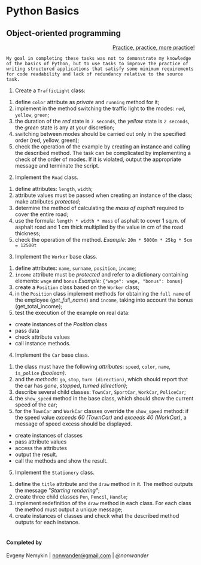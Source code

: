 # Python Basics
## Object-oriented programming
<div style="text-align: right; text-decoration: underline"> Practice, practice, more practice!</div>

```
My goal in completing these tasks was not to demonstrate my knowledge of the basics of Python, but to use tasks to improve the practice of writing structured applications that satisfy some minimum requirements for code readability and lack of redundancy relative to the source task.
```

1. Create a ```TrafficLight``` class:
1) define ```color``` attribute as *private* and ```running``` method for it;
2) implement in the method switching the traffic light to the modes: ```red```, ```yellow```, ```green```;
3) the duration of the _red_ state is ```7 seconds```, the _yellow_ state is ```2 seconds```, the _green_ state is any at your discretion;
4) switching between modes should be carried out only in the specified order (red, yellow, green);
5) check the operation of the example by creating an instance and calling the described method.
The task can be complicated by implementing a check of the order of modes. If it is violated, output the appropriate message and terminate the script.

2. Implement the ```Road``` class.
1) define attributes: ```length```, ```width```;
2) attribute values must be passed when creating an instance of the class;
make attributes *protected*;
3) determine the method of calculating the _mass of asphalt_ required to cover the entire road;
4) use the formula: ```length * width * mass``` of asphalt to cover 1 sq.m. of asphalt road and 1 cm thick multiplied by the value in cm of the road thickness;
5) check the operation of the method.
_Example:_ ```20m * 5000m * 25kg * 5cm = 12500t```

3. Implement the ```Worker``` base class.
1) define attributes: ```name```, ```surname```, ```position```, ```income```;
2) ```income``` attribute must be *protected* and refer to a dictionary containing elements: ```wage``` and ```bonus``` 
_Example:_ ```{"wage": wage, "bonus": bonus}```
3) create a ```Position``` class based on the ```Worker``` class;
4) in the ```Position``` class implement methods for obtaining the ```full name``` of the employee (*get_full_name*) and ```income```, taking into account the bonus (get_total_income);
5) test the execution of the example on real data:
- create instances of the _Position_ class
- pass data
- check attribute values
- call instance methods.

4. Implement the ```Car``` base class.
1) the class must have the following *attributes*: ```speed```, ```color```, ```name```, ```is_police``` _(boolean)_.
2) and the *methods*: ```go```, ```stop```, ```turn (direction)```, which should report that the car has _gone_, _stopped_, _turned (direction)_;
3) describe several child classes: ```TownCar```, ```SportCar```, ```WorkCar```, ```PoliceCar```;
4) the ```show_speed``` method in the base class, which should show the current speed of the car;
5) for the ```TownCar``` and ```WorkCar``` classes override the ```show_speed``` method: if the speed value *exceeds 60* _(TownCar)_ and *exceeds 40* _(WorkCar)_, a message of speed excess should be displayed.
- create instances of classes
- pass attribute values
- access the attributes
- output the result.
- call the methods and show the result.

5. Implement the ```Stationery``` class.
1) define the ```title``` attribute and the ```draw``` method in it. The method outputs the message _"Starting rendering"_;
2) create three child classes ```Pen```, ```Pencil```, ``Handle``;
3) implement redefinition of the ```draw``` method in each class. For each class the method must output a unique message;
4) create instances of classes and check what the described method outputs for each instance.
</br></br>
#### **Completed by**
Evgeny Nemykin | nonwander@gmail.com | _@nonwander_